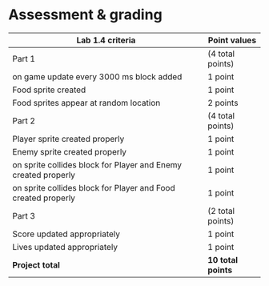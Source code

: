 # Assessment & grading
Lab 1.4 criteria | Point values
-|-
Part 1 | (4 total points)
on game update every 3000 ms block added | 1 point
Food sprite created|1 point
Food sprites appear at random location|2 points
Part 2|(4 total points)
Player sprite created properly| 1 point
Enemy sprite created properly|1 point
on sprite collides block for Player and Enemy created properly|1 point
on sprite collides block for Player and Food created properly|1 point
Part 3|(2 total points)
Score updated appropriately|1 point
Lives updated appropriately|1 point
<b>Project total</b>|<b>10 total points</b>
